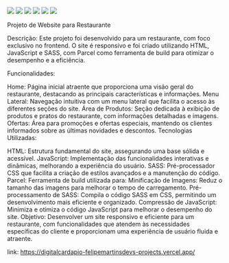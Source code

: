 <img src="./readme-img/Screenshot_32.png">
<img src="./readme-img/Screenshot_33.png">
<img src="./readme-img/Screenshot_34.png">

<img src="https://img.shields.io/badge/HTML5-E34F26?style=for-the-badge&logo=html5&logoColor=white">

<img src="https://img.shields.io/badge/JavaScript-F7DF1E?style=for-the-badge&logo=javascript&logoColor=white">

<img src="https://img.shields.io/badge/Sass-CC6699?style=for-the-badge&logo=sass&logoColor=white">

Projeto de Website para Restaurante

Descrição: Este projeto foi desenvolvido para um restaurante, com foco exclusivo no frontend. O site é responsivo e foi criado utilizando HTML, JavaScript e SASS, com Parcel como ferramenta de build para otimizar o desempenho e a eficiência.

Funcionalidades:

Home: Página inicial atraente que proporciona uma visão geral do restaurante, destacando as principais características e informações.
Menu Lateral: Navegação intuitiva com um menu lateral que facilita o acesso às diferentes seções do site.
Área de Produtos: Seção dedicada à exibição de produtos e pratos do restaurante, com informações detalhadas e imagens.
Ofertas: Área para promoções e ofertas especiais, mantendo os clientes informados sobre as últimas novidades e descontos.
Tecnologias Utilizadas:

HTML: Estrutura fundamental do site, assegurando uma base sólida e acessível.
JavaScript: Implementação das funcionalidades interativas e dinâmicas, melhorando a experiência do usuário.
SASS: Pré-processador CSS que facilita a criação de estilos avançados e a manutenção do código.
Parcel: Ferramenta de build utilizada para:
Minificação de Imagens: Reduz o tamanho das imagens para melhorar o tempo de carregamento.
Pré-processamento de SASS: Compila o código SASS em CSS, permitindo um desenvolvimento mais eficiente e organizado.
Compressão de JavaScript: Minimiza e otimiza o código JavaScript para melhorar o desempenho do site.
Objetivo: Desenvolver um site responsivo e eficiente para um restaurante, com funcionalidades que atendem às necessidades específicas do cliente e proporcionam uma experiência de usuário fluida e atraente.

link: https://digitalcardapio-felipemartinsdevs-projects.vercel.app/
